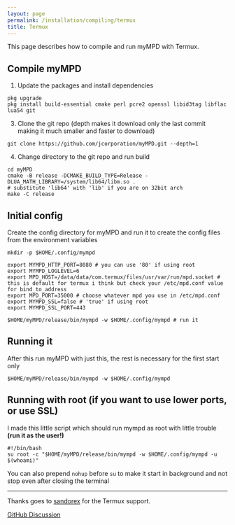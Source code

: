 ```yaml
---
layout: page
permalink: /installation/compiling/termux
title: Termux
---
```


This page describes how to compile and run myMPD with Termux.

## Compile myMPD

1. Update the packages and install dependencies
```
pkg upgrade
pkg install build-essential cmake perl pcre2 openssl libid3tag libflac lua54 git
```

3. Clone the git repo (depth makes it download only the last commit making it much smaller and faster to download)
```
git clone https://github.com/jcorporation/myMPD.git --depth=1
```
4. Change directory to the git repo and run build
```
cd myMPD
cmake -B release -DCMAKE_BUILD_TYPE=Release -DLUA_MATH_LIBRARY=/system/lib64/libm.so .
# substitute 'lib64' with 'lib' if you are on 32bit arch
make -C release
```

## Initial config

Create the config directory for myMPD and run it to create the config files from the environment variables

```
mkdir -p $HOME/.config/mympd

export MYMPD_HTTP_PORT=8080 # you can use '80' if using root
export MYMPD_LOGLEVEL=6
export MPD_HOST=/data/data/com.termux/files/usr/var/run/mpd.socket # this is default for termux i think but check your /etc/mpd.conf value for bind_to_address
export MPD_PORT=35000 # choose whatever mpd you use in /etc/mpd.conf
export MYMPD_SSL=false # 'true' if using root
export MYMPD_SSL_PORT=443

$HOME/myMPD/release/bin/mympd -w $HOME/.config/mympd # run it
```

## Running it

After this run myMPD with just this, the rest is necessary for the first start only

```
$HOME/myMPD/release/bin/mympd -w $HOME/.config/mympd
```

## Running with root (if you want to use lower ports, or use SSL)

I made this little script which should run mympd as root with little trouble **(run it as the user!)**

```
#!/bin/bash
su root -c "$HOME/myMPD/release/bin/mympd -w $HOME/.config/mympd -u $(whoami)"
```
You can also prepend `nohup` before `su` to make it start in background and not stop even after closing the terminal

***

Thanks goes to [sandorex](https://github.com/sandorex) for the Termux support.

[GitHub Discussion](https://github.com/jcorporation/myMPD/discussions/612)
